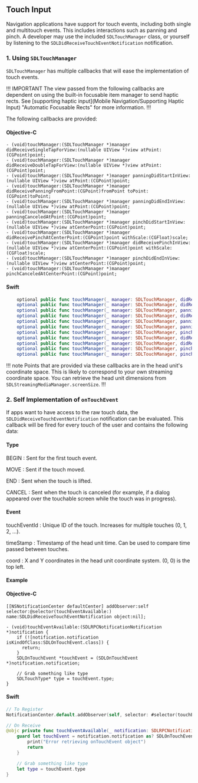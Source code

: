 ## Touch Input

Navigation applications have support for touch events, including both single and multitouch events. This includes interactions such as panning and pinch. A developer may use the included `SDLTouchManager` class, or yourself by listening to the `SDLDidReceiveTouchEventNotification` notification.

### 1. Using `SDLTouchManager`

`SDLTouchManager` has multiple callbacks that will ease the implementation of touch events. 

!!! IMPORTANT
The view passed from the following callbacks are dependent on using the built-in focusable item manager to send haptic rects. See [supporting haptic input](Mobile Navigation/Supporting Haptic Input) "Automatic Focusable Rects" for more information.
!!!

The following callbacks are provided:

#### Objective-C
```objc
- (void)touchManager:(SDLTouchManager *)manager didReceiveSingleTapForView:(nullable UIView *)view atPoint:(CGPoint)point;
- (void)touchManager:(SDLTouchManager *)manager didReceiveDoubleTapForView:(nullable UIView *)view atPoint:(CGPoint)point;
- (void)touchManager:(SDLTouchManager *)manager panningDidStartInView:(nullable UIView *)view atPoint:(CGPoint)point;
- (void)touchManager:(SDLTouchManager *)manager didReceivePanningFromPoint:(CGPoint)fromPoint toPoint:(CGPoint)toPoint;
- (void)touchManager:(SDLTouchManager *)manager panningDidEndInView:(nullable UIView *)view atPoint:(CGPoint)point;
- (void)touchManager:(SDLTouchManager *)manager panningCanceledAtPoint:(CGPoint)point;
- (void)touchManager:(SDLTouchManager *)manager pinchDidStartInView:(nullable UIView *)view atCenterPoint:(CGPoint)point;
- (void)touchManager:(SDLTouchManager *)manager didReceivePinchAtCenterPoint:(CGPoint)point withScale:(CGFloat)scale;
- (void)touchManager:(SDLTouchManager *)manager didReceivePinchInView:(nullable UIView *)view atCenterPoint:(CGPoint)point withScale:(CGFloat)scale;
- (void)touchManager:(SDLTouchManager *)manager pinchDidEndInView:(nullable UIView *)view atCenterPoint:(CGPoint)point;
- (void)touchManager:(SDLTouchManager *)manager pinchCanceledAtCenterPoint:(CGPoint)point;
```

#### Swift
```swift
    optional public func touchManager(_ manager: SDLTouchManager, didReceiveSingleTapFor view: UIView?, at point: CGPoint)
    optional public func touchManager(_ manager: SDLTouchManager, didReceiveDoubleTapFor view: UIView?, at point: CGPoint)
    optional public func touchManager(_ manager: SDLTouchManager, panningDidStartIn view: UIView?, at point: CGPoint)
    optional public func touchManager(_ manager: SDLTouchManager, didReceivePanningFrom fromPoint: CGPoint, to toPoint: CGPoint)
    optional public func touchManager(_ manager: SDLTouchManager, panningDidEndIn view: UIView?, at point: CGPoint)
    optional public func touchManager(_ manager: SDLTouchManager, panningCanceledAt point: CGPoint)
    optional public func touchManager(_ manager: SDLTouchManager, pinchDidStartIn view: UIView?, atCenter point: CGPoint)
    optional public func touchManager(_ manager: SDLTouchManager, didReceivePinchAtCenter point: CGPoint, withScale scale: CGFloat)
    optional public func touchManager(_ manager: SDLTouchManager, didReceivePinchIn view: UIView?, atCenter point: CGPoint, withScale scale: CGFloat)
    optional public func touchManager(_ manager: SDLTouchManager, pinchDidEndIn view: UIView?, atCenter point: CGPoint)
    optional public func touchManager(_ manager: SDLTouchManager, pinchCanceledAtCenter point: CGPoint)
```

!!! note
Points that are provided via these callbacks are in the head unit's coordinate space. This is likely to correspond to your own streaming coordinate space. You can retrieve the head unit dimensions from `SDLStreamingMediaManager.screenSize`.
!!!

### 2. Self Implementation of `onTouchEvent`

If apps want to have access to the raw touch data, the `SDLDidReceiveTouchEventNotification` notification can be evaluated. This callback will be fired for every touch of the user and contains the following data:

#### Type

BEGIN
: Sent for the first touch event.

MOVE
: Sent if the touch moved.

END
: Sent when the touch is lifted.

CANCEL
: Sent when the touch is canceled (for example, if a dialog appeared over the touchable screen while the touch was in progress).

#### Event

touchEventId
: Unique ID of the touch. Increases for multiple touches (0, 1, 2, ...).

timeStamp
: Timestamp of the head unit time. Can be used to compare time passed between touches.

coord
: X and Y coordinates in the head unit coordinate system. (0, 0) is the top left.

#### Example

#### Objective-C
```objc
[[NSNotificationCenter defaultCenter] addObserver:self selector:@selector(touchEventAvailable:) name:SDLDidReceiveTouchEventNotification object:nil];

- (void)touchEventAvailable:(SDLRPCNotificationNotification *)notification {
    if (![notification.notification isKindOfClass:SDLOnTouchEvent.class]) {
      return;
    }
    SDLOnTouchEvent *touchEvent = (SDLOnTouchEvent *)notification.notification;

    // Grab something like type
    SDLTouchType* type = touchEvent.type;
}

```

#### Swift
```swift
// To Register
NotificationCenter.default.addObserver(self, selector: #selector(touchEventAvailable(_:)), name: .SDLDidReceiveTouchEvent, object: nil)

// On Receive
@objc private func touchEventAvailable(_ notification: SDLRPCNotificationNotification) {
    guard let touchEvent = notification.notification as? SDLOnTouchEvent else {
        print("Error retrieving onTouchEvent object")
        return
    }

    // Grab something like type
    let type = touchEvent.type
}
```